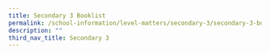 ```yaml
---
title: Secondary 3 Booklist
permalink: /school-information/level-matters/secondary-3/secondary-3-booklist/
description: ""
third_nav_title: Secondary 3
---
```

